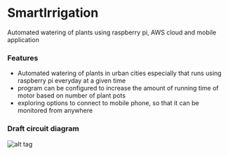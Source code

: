 # SmartIrrigation
Automated watering of plants using raspberry pi, AWS cloud and mobile application

### Features
- Automated watering of plants in urban cities especially that runs using raspberry pi everyday at a given time
- program can be configured to increase the amount of running time of motor based on number of plant pots
- exploring options to connect to mobile phone, so that it can be monitored from anywhere

### Draft circuit diagram

![alt tag](https://github.com/kranthiGE/smileyplant-ui/public/images/circuit.png)
